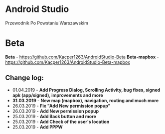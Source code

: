 # Android Studio
Przewodnik Po Powstaniu Warszawskim

# Beta

<b>Beta</b> - https://github.com/Kacper1263/AndroidStudio-Beta
<b>Beta-mapbox</b> - https://github.com/Kacper1263/AndroidStudio-Beta-mapbox

## Change log:

* 01.04.2019 - <b>Add Progress Dialog, Scrolling Activity, bug fixes, signed apk (app/signed), improvements and more</b>
* <b>31.03.2019</b> - <b>New map (mapbox), navigation, routing and much more</b>
* 26.03.2019 - <b>Fix "Add New permission popup"</b>
* 26.03.2019 - <b>Add New permission popup</b>
* 25.03.2019 - <b>Add Back button and more</b>
* 25.03.2019 - <b>Add Check of the user's location</b>
* 25.03.2019 - <b>Add PPPW</b>